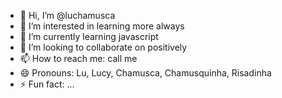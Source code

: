 - 👋 Hi, I’m @luchamusca
- 👀 I’m interested in learning more always
- 🌱 I’m currently learning javascript
- 💞️ I’m looking to collaborate on positively
- 📫 How to reach me: call me
- 😄 Pronouns: Lu, Lucy, Chamusca, Chamusquinha, Risadinha
- ⚡ Fun fact: ...

<!---
luchamusca/luchamusca is a ✨ special ✨ repository because its `README.md` (this file) appears on your GitHub profile.
You can click the Preview link to take a look at your changes.
--->
